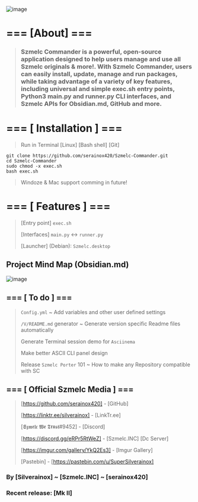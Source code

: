 ![image](https://i.imgur.com/K39RMVB.png)

# === [About] ===
> ### Szmelc Commander is a powerful, open-source application designed to help users manage and use all Szmelc originals & more!. With Szmelc Commander, users can easily install, update, manage and run packages, while taking advantage of a variety of key features, including universal and simple exec.sh entry points, Python3 main.py and runner.py CLI interfaces, and Szmelc APIs for Obsidian.md, GitHub and more.


# === [ Installation ] ===
> Run in Terminal [Linux] [Bash shell] [Git]
```
git clone https://github.com/serainox420/Szmelc-Commander.git
cd Szmelc-Commander
sudo chmod -x exec.sh
bash exec.sh
```
> Windoze & Mac support comming in future!


# === [ Features ] ===
> [Entry point] `exec.sh` 
>
> [Interfaces] `main.py` <-> `runner.py`
>
> [Launcher] (Debian): `Szmelc.desktop`


## Project Mind Map (Obsidian.md)
![image](https://i.imgur.com/3CDRhGJ.png)


## === [ To do ] === 

>`Config.yml` ~ Add variables and other user defined settings
>
>`/V/README.md` generator ~ Generate version specific Readme files automatically  
>
> Generate Terminal session demo for `Asciinema`
>
> Make better ASCII CLI panel design
>
> Release `Szmelc Porter` 101 ~ How to make any Repository compatible with SC
>


## === [ Official Szmelc Media ] ===
> [https://github.com/serainox420] - [GitHub]
>
> [https://linktr.ee/silverainox] - [LinkTr.ee]
>
> [𝕾𝖟𝖒𝖊𝖑𝖈 𝖂𝖊 𝕿𝖗𝖚𝖘𝖙#9452] - [Discord]
>
> [https://discord.gg/eRPr5RtWeZ] - [Szmelc.INC] [Dc Server]
>
> [https://imgur.com/gallery/YkQ2Es3] - [Imgur Gallery]
>
> [Pastebin] - [https://pastebin.com/u/SuperSilverainox]

### By [Silverainox] ~ [Szmelc.INC] ~ [serainox420]
### Recent release: [Mk II]
